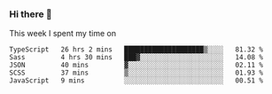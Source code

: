 ### Hi there 👋

<!--
**qiruohan/qiruohan** is a ✨ _special_ ✨ repository because its `README.md` (this file) appears on your GitHub profile.

Here are some ideas to get you started:

- 🔭 I’m currently working on ...
- 🌱 I’m currently learning ...
- 👯 I’m looking to collaborate on ...
- 🤔 I’m looking for help with ...
- 💬 Ask me about ...
- 📫 How to reach me: ...
- 😄 Pronouns: ...
- ⚡ Fun fact: ...
-->

This week I spent my time on 
<!--START_SECTION:waka-->
```text
TypeScript   26 hrs 2 mins   ████████████████████▒░░░░   81.32 % 
Sass         4 hrs 30 mins   ███▓░░░░░░░░░░░░░░░░░░░░░   14.08 % 
JSON         40 mins         ▓░░░░░░░░░░░░░░░░░░░░░░░░   02.11 % 
SCSS         37 mins         ▒░░░░░░░░░░░░░░░░░░░░░░░░   01.93 % 
JavaScript   9 mins          ░░░░░░░░░░░░░░░░░░░░░░░░░   00.51 % 
```
<!--END_SECTION:waka-->
